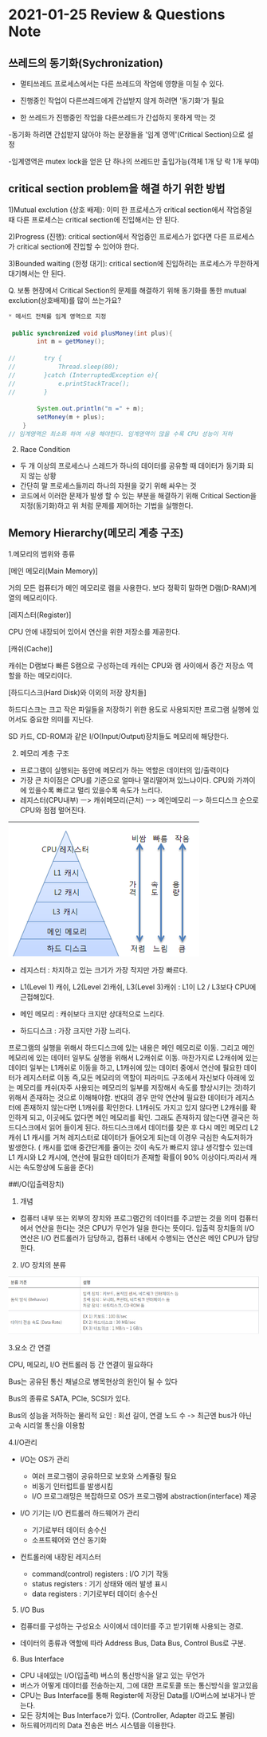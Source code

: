 # 2021-01-25 Review & Questions Note

## 쓰레드의 동기화(Sychronization)
- 멀티쓰레드 프로세스에서는 다른 쓰레드의 작업에 영향을 미칠 수 있다.
- 진행중인 작업이 다른쓰레드에게 간섭받지 않게 하려면 '동기화'가 필요

- 한 쓰레드가 진행중인 작업을 다른쓰레드가 간섭하지 못하게 막는 것

-동기화 하려면 간섭받지 않아야 하는 문장들을 '임계 영역'(Critical Section)으로 설정

-임계영역은 mutex lock을 얻은 단 하나의 쓰레드만 출입가능(객체 1개 당 락 1개 부여)



## critical section problem을 해결 하기 위한 방법

1)Mutual exclution (상호 배제): 이미 한 프로세스가 critical section에서 작업중일 때
다른 프로세스는 critical section에 진입해서는 안 된다.

2)Progress (진행): critical section에서 작업중인 프로세스가 없다면 다른 프로세스가 critical section에 진입할 수 있어야 한다.

3)Bounded waiting (한정 대기): critical section에 진입하려는 프로세스가 무한하게 대기해서는 안 된다.



Q. 보통 현장에서 Critical Section의 문제를 해결하기 위해 동기화를 통한 mutual exclution(상호배제)를 많이 쓰는가요?

```java
* 메서드 전체를 임계 영역으로 지정

 public synchronized void plusMoney(int plus){
        int m = getMoney();

//        try {
//            Thread.sleep(80);
//        }catch (InterruptedException e){
//            e.printStackTrace();
//        }

        System.out.println("m =" + m);
        setMoney(m + plus);
    }
// 임계영역은 최소화 하여 사용 해야한다. 임계영역이 많을 수록 CPU 성능이 저하
```

2. Race Condition
- 두 개 이상의 프로세스나 스레드가 하나의 데이터를 공유할 때 데이터가 동기화 되지 않는 상황
- 간단히 말 프로세스들끼리 하나의 자원을 갖기 위해 싸우는 것
- 코드에서 이러한 문제가 발생 할 수 있는 부분을 해결하기 위해 Critical Section을 지정(동기화)하고 
위 처럼 문제를 제어하는 기법을 실행한다.
  

## Memory Hierarchy(메모리 계층 구조)
1.메모리의 범위와 종류

[메인 메모리(Main Memory)]

 거의 모든 컴퓨터가 메인 메모리로 램을 사용한다. 보다 정확히 말하면 D램(D-RAM)계열의 메모리이다.

[레지스터(Register)]

CPU 안에 내장되어 있어서 연산을 위한 저장소를 제공한다.


[캐쉬(Cache)]

캐쉬는 D램보다 빠른 S램으로 구성하는데 캐쉬는 CPU와 램 사이에서 중간 저장소 역할을 하는 메모리이다.

[하드디스크(Hard Disk)와 이외의 저장 장치들]

하드디스크는 크고 작은 파일들을 저장하기 위한 용도로 사용되지만 프로그램 실행에 있어서도 중요한 의미를 지닌다.

SD 카드, CD-ROM과 같은 I/O(Input/Output)장치들도 메모리에 해당한다.

2. 메모리 계층 구조

- 프로그램이 실행되는 동안에 메모리가 하는 역할은 데이터의 입/출력이다
- 가장 큰 차이점은 CPU를 기준으로 얼마나 멀리떨어져 있느냐이다. CPU와 가까이에 있을수록 빠르고 멀리 있을수록 속도가 느리다.
- 레지스터(CPU내부) ㅡ> 캐쉬메모리(근처) ㅡ> 메인메모리 ㅡ> 하드디스크 순으로 CPU와 점점 멀어진다.

![img_1.png](img_1.png)

* 레지스터 : 차지하고 있는 크기가 가장 작지만 가장 빠르다.

* L1(Level 1) 캐쉬, L2(Level 2)캐쉬, L3(Level 3)캐쉬 : 
  L1이 L2 / L3보다 CPU에 근접해있다.

* 메인 메모리 : 캐쉬보다 크지만 상대적으로 느리다.

* 하드디스크 : 가장 크지만 가장 느리다.

프로그램의 실행을 위해서 하드디스크에 있는 내용은 메인 메모리로 이동. 
그리고 메인 메모리에 있는 데이터 일부도 실행을 위해서 L2캐쉬로 이동.
마찬가지로 L2캐쉬에 있는 데이터 일부는 L1캐쉬로 이동을 하고, L1캐쉬에 있는 데이터 중에서 연산에 필요한 데이터가 레지스터로 이동
즉,모든 메모리의 역할이 피라미드 구조에서 자신보다 아래에 있는 메모리를 캐쉬(자주 사용되는 메모리의 일부를 저장해서 속도를 향상시키는 것)하기 위해서 
존재하는 것으로 이해해야함.
반대의 경우 만약 연산에 필요한 데이터가 레지스터에 존재하지 않는다면 L1캐쉬를 확인한다. L1캐쉬도 가지고 있지 않다면 L2캐쉬를 확인하게 되고, 
이곳에도 없다면 메인 메모리를 확인. 그래도 존재하지 않는다면 결국은 하드디스크에서 읽어 들이게 된다.
하드디스크에서 데이터를 찾은 후 다시 메인 메모리 L2 캐쉬 L1 캐시를 거쳐 레지스터로 데이터가 들어오게 되는데 이경우 극심한 속도저하가 발생한다.
( 캐시를 없애 중간단계를 줄이는 것이 속도가 빠르지 않냐 생각할수 있는데
L1 캐시와 L2 캐시에, 연산에 필요한 데이터가 존재할 확률이 90% 이상이다.따라서 캐시는 속도향상에 도움을 준다)


##I/O(입출력장치)

1. 개념
-  컴퓨터 내부 또는 외부의 장치와 프로그램간의 데이터를 주고받는 것을 의미
   컴퓨터에서 연산을 한다는 것은 CPU가 무언가 일을 한다는 뜻이다. 
   입출력 장치들의 I/O 연산은 I/O 컨트롤러가 담당하고, 컴퓨터 내에서 수행되는 연산은 메인 CPU가 담당한다.

2. I/O 장치의 분류
  
![img.png](img.png)

3.요소 간 연결

CPU, 메모리, I/O 컨트롤러 등 간 연결이 필요하다

Bus는 공유된 통신 채널으로 병목현상의 원인이 될 수 있다

Bus의 종류로 SATA, PCle, SCSI가 있다.

Bus의 성능을 저하하는 물리적 요인 : 회선 길이, 연결 노드 수
-> 최근엔 bus가 아닌 고속 시리얼 통신을 이용함


4.I/O관리
   
- I/O는 OS가 관리
   * 여러 프로그램이 공유하므로 보호와 스케쥴링 필요
   * 비동기 인터럽트를 발생시킴
   * I/O 프로그래밍은 복잡하므로 OS가 프로그램에 abstraction(interface) 제공


- I/O 기기는 I/O 컨트롤러 하드웨어가 관리
  * 기기로부터 데이터 송수신
  * 소프트웨어와 연산 동기화


- 컨트롤러에 내장된 레지스터
  * command(control) registers : I/O 기기 작동
  * status registers : 기기 상태와 에러 발생 표시
  * data registers : 기기로부터 데이터 송수신
    
5. I/O Bus 
   
- 컴퓨터를 구성하는 구성요소 사이에서 데이터를 주고 받기위해 사용되는 경로.

- 데이터의 종류과 역할에 따라 Address Bus, Data Bus, Control Bus로 구분.

6. Bus Interface 
   
- CPU 내에있는 I/O(입출력) 버스의 통신방식을 알고 있는 무언가 
- 버스가 어떻게 데이터를 전송하는지, 그에 대한 프로토콜 또는 통신방식을 알고있음
- CPU는 Bus Interface를 통해 Register에 저장된 Data를 I/O버스에 보내거나 받는다.
- 모든 장치에는 Bus Interface가 있다. (Controller, Adapter 라고도 불림)
- 하드웨어끼리의 Data 전송은 버스 시스템을 이용한다.
